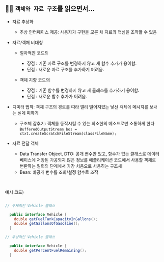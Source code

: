 ## 🐱‍🏍 `객체와 자료 구조`를 읽으면서...

- 자료 추상화

  - 추상 인터페이스 제공: 사용자가 구현을 모른 채 자료의 핵심을 조작할 수 있음

- 자료/객체 비대칭

  - 절차적인 코드의
    - 장점 : 기존 자료 구조를 변경하지 않고 새 함수 추가가 용이함.
    - 단점 : 새로운 자료 구조를 추가하기 어려움.
  - 객체 지향 코드의

    - 장점 : 기존 함수를 변경하지 않고 새 클래스를 추가하기 용이함.
    - 단점 : 새로운 함수 추가가 어려움.

- 디미터 법칙: 객체 구조의 경로를 따라 멀리 떨어져있는 낯선 객체에 메시지를 보내는 설계 피하기

  - 구조체 감추기: 객체를 동작시킬 수 있는 최소한의 메소드로만 소통하게 한다
    `BufferedOutputStream bos = ctxt.createScratchFileStream(classFileName);`

- 자료 전달 객체
  - Data Transfer Object, DTO: 공개 변수만 있고, 함수가 없는 클래스로 데이터베이스에 저장된 가공되지 않은 정보를 애플리케이션 코드에서 사용할 객체로 변환하는 일련의 단계에서 가장 처음으로 사용하는 구조체
  - Bean: 비공개 변수를 조회/설정 함수로 조작

<br>

예시 코드)

```java

// 구체적인 Vehicle 클래스

  public interface Vehicle {
    double getFuelTankCapacityInGallons();
    double getGallonsOfGasoline();
  }

// 추상적인 Vehicle 클래스

  public interface Vehicle {
    double getPercentFuelRemaining();
  }

```
